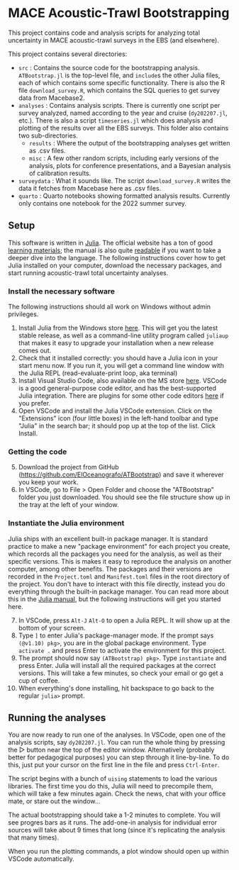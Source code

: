 # MACE Acoustic-Trawl Bootstrapping 

This project contains code and analysis scripts for analyzing total uncertainty in 
MACE acoustic-trawl surveys in the EBS (and elsewhere).

This project contains several directories:

* `src` : Contains the source code for the bootstrapping analysis. `ATBootstrap.jl` is the
top-level file, and `include`s the other Julia files, each of which contains some specific
functionality. There is also the R file `download_survey.R`, which contains the SQL 
queries to get survey data from Macebase2.
* `analyses` : Contains analysis scripts. There is currently one script per survey 
analyzed, named according to the year and cruise (`dy202207.jl`, etc.). There is also a
script `timeseries.jl` which does analysis and plotting of the results over all the EBS
surveys. This folder also contains two sub-directories.
  * `results` : Where the output of the bootstrapping analyses get written as .csv files.
  * `misc` : A few other random scripts, including early versions of the analysis, plots
  for conference presentations, and a Bayesian analysis of calibration results.
* `surveydata` : What it sounds like. The script `download_survey.R` writes the data it
fetches from Macebase here as .csv files.
* `quarto` : Quarto notebooks showing formatted analysis results. Currently only contains
one notebook for the 2022 summer survey.


## Setup

This software is written in [Julia](https://julialang.org/). The official website has a 
ton of good [learning materials](https://julialang.org/learning/); the 
manual is also quite [readable](https://docs.julialang.org/en/v1/manual/getting-started/)
if you want to take a deeper dive into the language. The following instructions cover
how to get Julia installed on your computer, download the necessary packages, and start
running acoustic-trawl total uncertainty analyses.

### Install the necessary software

The following instructions should all work on Windows without admin privileges.

1. Install Julia from the Windows store [here](https://www.microsoft.com/store/apps/9NJNWW8PVKMN). This will get you the latest stable release, as well as a command-line
utility program called `juliaup` that makes it easy to upgrade your installation when a 
new release comes out. 
2. Check that it installed correctly: you should have a Julia icon in your start menu now.
If you run it, you will get a command line window with the Julia REPL (read-evaluate-print 
loop, aka terminal)
3. Install Visual Studio Code, also available on the MS store [here](https://apps.microsoft.com/detail/XP9KHM4BK9FZ7Q?hl=en-us&gl=US). VSCode is a good general-purpose code editor,
and has the best-supported Julia integration. There are plugins for some other code editors
[here](https://github.com/JuliaEditorSupport) if you prefer.
4. Open VSCode and install the Julia VSCode extension. Click on the "Extensions" icon (four little boxes)
in the left-hand toolbar and type "Julia" in the search bar; it should pop up at the top
of  the list. Click Install.

### Getting the code

5. Download the project from GitHub (https://github.com/ElOceanografo/ATBootstrap) and 
save it wherever you keep your work.
6. In VSCode, go to File > Open Folder and choose the "ATBootstrap" folder you just 
downloaded. You should see the file structure show up in the tray at the left of your
window.

### Instantiate the Julia environment

Julia ships with an excellent built-in package manager. It is standard practice to make
a new "package environment" for each project you create, which records all the packages
you need for the analysis, as well as their specific versions. This is makes it easy to
reproduce the analysis on another computer, among other benefits. The packages and their 
versions are recorded in the `Project.toml` and `Manifest.toml` files in the root
directory of the project. You don't have to interact with this file directly, instead you
do everything through the built-in package manager. You can read more about this in the 
[Julia manual](https://docs.julialang.org/en/v1/stdlib/Pkg/), but the following 
instructions will get you started here.

7. In VSCode, press `Alt-J` `Alt-O` to open a Julia REPL. It will show up at the bottom
of your screen.
8. Type `]` to enter Julia's package-manager mode. If the prompt says `(@v1.10) pkg>`, 
you are in the global package environment. Type `activate .` and press Enter to activate
the environment for this project.
9. The prompt should now say `(ATBootstrap) pkg>`. Type `instantiate` and press Enter. 
Julia will install all the required packages at the correct versions. This will take a few
minutes, so check your email or go get a cup of coffee.
10. When everything's done installing, hit backspace to go back to the regular `julia>`
prompt.

## Running the analyses

You are now ready to run one of the analyses. In VSCode, open one of the analysis scripts,
say `dy202207.jl`. You can run the whole thing by pressing the ▷ button near the top of
the editor window. Alternatively (probably better for pedagogical purposes) you can 
step through it line-by-line. To do this, just put your cursor on the first line in the 
file and press `Ctrl-Enter`. 

The script begins with a bunch of `uising` statements to load the various libraries. The
first time you do this, Julia will need to precompile them, which will take a few minutes
again. Check the news, chat with your office mate, or stare out the window...

The actual bootstrapping should take a 1-2 minutes to complete. You will see progres
bars as it runs. The add-one-in analysis for individual error sources will take about
9 times that long (since it's replicating the analysis that many times).

When you run the plotting commands, a plot window should open up within VSCode automatically.
